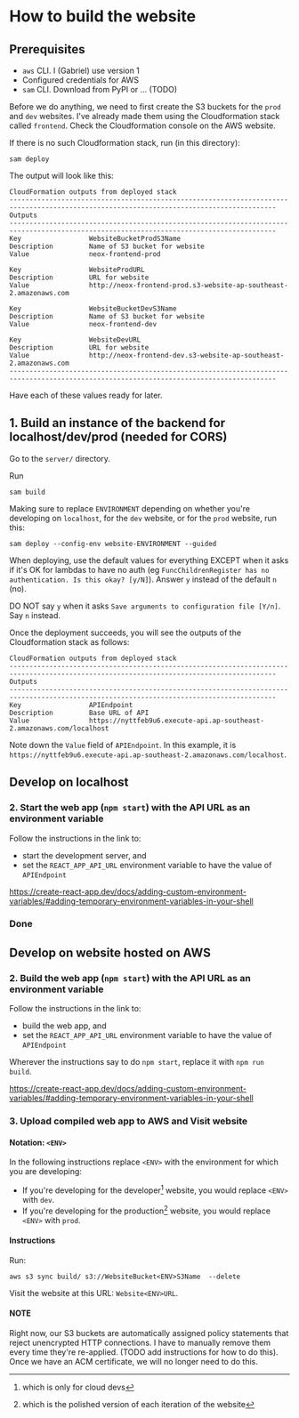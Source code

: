 # How to build the website

## Prerequisites

- `aws` CLI.  I (Gabriel) use version 1
- Configured credentials for AWS
- `sam` CLI.  Download from PyPI or ... (TODO)

Before we do anything, we need to first create the S3 buckets for the
`prod` and `dev` websites.  I've already made them using the
Cloudformation stack called `frontend`.  Check the Cloudformation
console on the AWS website.

If there is no such Cloudformation stack, run (in this directory):

``` shell
sam deploy
```

The output will look like this:

```
CloudFormation outputs from deployed stack
-----------------------------------------------------------------------------------------------------------------------------------------
Outputs
-----------------------------------------------------------------------------------------------------------------------------------------
Key                 WebsiteBucketProdS3Name
Description         Name of S3 bucket for website
Value               neox-frontend-prod

Key                 WebsiteProdURL
Description         URL for website
Value               http://neox-frontend-prod.s3-website-ap-southeast-2.amazonaws.com

Key                 WebsiteBucketDevS3Name
Description         Name of S3 bucket for website
Value               neox-frontend-dev

Key                 WebsiteDevURL
Description         URL for website
Value               http://neox-frontend-dev.s3-website-ap-southeast-2.amazonaws.com
-----------------------------------------------------------------------------------------------------------------------------------------
```

Have each of these values ready for later.

## 1. Build an instance of the backend for localhost/dev/prod (needed for CORS)

Go to the `server/` directory.

Run

``` shell
sam build

```

Making sure to replace `ENVIRONMENT` depending on whether you're
developing on `localhost`, for the `dev` website, or for the `prod`
website, run this:

```
sam deploy --config-env website-ENVIRONMENT --guided
```

When deploying, use the default values for everything EXCEPT when it
asks if it's OK for lambdas to have no auth (eg `FuncChildrenRegister
has no authentication. Is this okay? [y/N]`).  Answer `y` instead of
the default `n` (no).

DO NOT say `y` when it asks `Save arguments to configuration file
[Y/n]`.  Say `n` instead.

Once the deployment succeeds, you will see the outputs of the
Cloudformation stack as follows:

```
CloudFormation outputs from deployed stack
-----------------------------------------------------------------------------------------------------------------------------------------
Outputs
-----------------------------------------------------------------------------------------------------------------------------------------
Key                 APIEndpoint
Description         Base URL of API
Value               https://nyttfeb9u6.execute-api.ap-southeast-2.amazonaws.com/localhost
```

Note down the `Value` field of `APIEndpoint`.  In this example, it is
`https://nyttfeb9u6.execute-api.ap-southeast-2.amazonaws.com/localhost`.

## Develop on localhost

### 2. Start the web app (`npm start`) with the API URL as an environment variable

Follow the instructions in the link to:

- start the development server, and
- set the `REACT_APP_API_URL` environment variable to have the value of `APIEndpoint`

<https://create-react-app.dev/docs/adding-custom-environment-variables/#adding-temporary-environment-variables-in-your-shell>

### Done

## Develop on website hosted on AWS

### 2. Build the web app (`npm start`) with the API URL as an environment variable

Follow the instructions in the link to:

- build the web app, and
- set the `REACT_APP_API_URL` environment variable to have the value of `APIEndpoint`

Wherever the instructions say to do `npm start`, replace it with `npm run build`.

<https://create-react-app.dev/docs/adding-custom-environment-variables/#adding-temporary-environment-variables-in-your-shell>

### 3. Upload compiled web app to AWS and Visit website

#### Notation: `<ENV>`

In the following instructions replace `<ENV>` with the environment for
which you are developing:

- If you're developing for the developer[^1] website, you would
  replace `<ENV>` with `dev`.
- If you're developing for the production[^2] website, you would
  replace `<ENV>` with `prod`.

#### Instructions

Run:

``` shell
aws s3 sync build/ s3://WebsiteBucket<ENV>S3Name  --delete
```

Visit the website at this URL: `Website<ENV>URL`.

#### NOTE

Right now, our S3 buckets are automatically assigned policy statements
that reject unencrypted HTTP connections.  I have to manually remove
them every time they're re-applied.  (TODO add instructions for how to
do this).  Once we have an ACM certificate, we will no longer need to
do this.

[^1]: which is only for cloud devs

[^2]: which is the polished version of each iteration of the website

